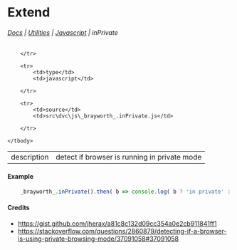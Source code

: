 # Extend

###### [Docs](/docs/) | [Utilities](/docs/utilities) | [Javascript](/docs/utilities_javascript) | inPrivate

<table class="table">
    <tbody>
        <tr>
            <td>description</td>
            <td>detect if browser is running in private mode</td>

        </tr>

        <tr>
            <td>type</td>
            <td>javascript</td>

        </tr>

        <tr>
            <td>source</td>
            <td>src\dvc\js\_brayworth_.inPrivate.js</td>

        </tr>

    </tbody>

</table>

#### Example

```javascript
    _brayworth_.inPrivate().then( b => console.log( b ? 'in private' : 'NOT inprivate'));
```

#### Credits
*  https://gist.github.com/jherax/a81c8c132d09cc354a0e2cb911841ff1
*  https://stackoverflow.com/questions/2860879/detecting-if-a-browser-is-using-private-browsing-mode/37091058#37091058
